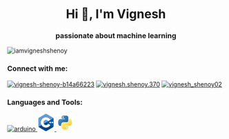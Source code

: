 <h1 align="center">Hi 👋, I'm Vignesh</h1>
<h3 align="center">passionate about machine learning</h3>

<p align="left"> <img src="https://komarev.com/ghpvc/?username=iamvigneshshenoy&label=Profile%20views&color=0e75b6&style=flat" alt="iamvigneshshenoy" /> </p>

<h3 align="left">Connect with me:</h3>
<p align="left">
<a href="https://linkedin.com/in/vignesh-shenoy-b14a66223" target="blank"><img align="center" src="https://raw.githubusercontent.com/rahuldkjain/github-profile-readme-generator/master/src/images/icons/Social/linked-in-alt.svg" alt="vignesh-shenoy-b14a66223" height="30" width="40" /></a>
<a href="https://fb.com/vignesh.shenoy.370" target="blank"><img align="center" src="https://raw.githubusercontent.com/rahuldkjain/github-profile-readme-generator/master/src/images/icons/Social/facebook.svg" alt="vignesh.shenoy.370" height="30" width="40" /></a>
<a href="https://instagram.com/vignesh_shenoy02" target="blank"><img align="center" src="https://raw.githubusercontent.com/rahuldkjain/github-profile-readme-generator/master/src/images/icons/Social/instagram.svg" alt="vignesh_shenoy02" height="30" width="40" /></a>
</p>

<h3 align="left">Languages and Tools:</h3>
<p align="left"> <a href="https://www.arduino.cc/" target="_blank" rel="noreferrer"> <img src="https://cdn.worldvectorlogo.com/logos/arduino-1.svg" alt="arduino" width="40" height="40"/> </a> <a href="https://www.w3schools.com/cpp/" target="_blank" rel="noreferrer"> <img src="https://raw.githubusercontent.com/devicons/devicon/master/icons/cplusplus/cplusplus-original.svg" alt="cplusplus" width="40" height="40"/> </a> <a href="https://www.python.org" target="_blank" rel="noreferrer"> <img src="https://raw.githubusercontent.com/devicons/devicon/master/icons/python/python-original.svg" alt="python" width="40" height="40"/> </a> </p>
